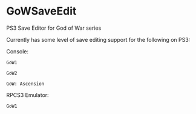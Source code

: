 # GoWSaveEdit
PS3 Save Editor for God of War series


Currently has some level of save editing support for the following on PS3:



Console:

	GoW1

	GoW2

	GoW: Ascension



RPCS3 Emulator:

	GoW1
